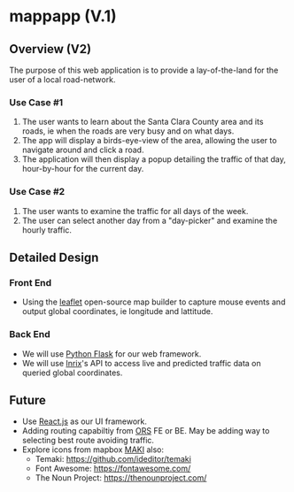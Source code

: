 # mappapp (V.1)

## Overview (V2)

The purpose of this web application is to provide a lay-of-the-land for the user of a local road-network.

### Use Case #1

1. The user wants to learn about the Santa Clara County area and its roads, ie when the roads are very busy and on what days.
1. The app will display a birds-eye-view of the area, allowing the user to navigate around and click a road.
1. The application will then display a popup detailing the traffic of that day, hour-by-hour for the current day.

### Use Case #2

1. The user wants to examine the traffic for all days of the week.
1. The user can select another day from a "day-picker" and examine the hourly traffic.

## Detailed Design

### Front End

- Using the [leaflet](https://leafletjs.com) open-source map builder to capture mouse events and output global coordinates, ie longitude and lattitude.


### Back End

- We will use [Python Flask](https://flask.palletsprojects.com/en/2.0.x/) for our web framework.
- We will use [Inrix](https://inrix.com)'s API to access live and predicted traffic data on queried global coordinates.

## Future

- Use [React.js](https://reactjs.org) as our UI framework.
- Adding routing capabiltiy from [ORS](https://openrouteservice.org/dev/#/api-docs) FE or BE. May be adding way to selecting best route avoiding traffic.
- Explore icons from mapbox [MAKI](https://labs.mapbox.com/maki-icons/) also:
  - Temaki: <https://github.com/ideditor/temaki>
  - Font Awesome: <https://fontawesome.com/>
  - The Noun Project: <https://thenounproject.com/>
